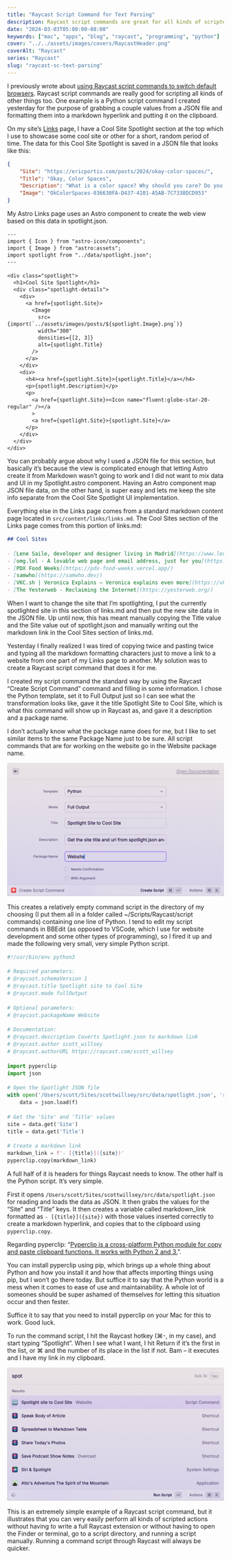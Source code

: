```yaml
---
title: "Raycast Script Command for Text Parsing"
description: Raycast script commands are great for all kinds of scripted tasks, and I'm increasingly using them for tasks related to my website.
date: "2024-03-03T05:00:00-08:00"
keywords: ["mac", "apps", "blog", "raycast", "programming", "python"]
cover: "../../assets/images/covers/RaycastHeader.png"
coverAlt: "Raycast"
series: "Raycast"
slug: "raycast-sc-text-parsing"
---
```

I previously wrote about [using Raycast script commands to switch default browsers](https://scottwillsey.com/default-browser/). Raycast script commands are really good for scripting all kinds of other things too. One example is a Python script command I created yesterday for the purpose of grabbing a couple values from a JSON file and formatting them into a markdown hyperlink and putting it on the clipboard.

On my site’s [Links](https://scottwillsey.com/links/) page, I have a Cool Site Spotlight section at the top which I use to showcase some cool site or other for a short, random period of time. The data for this Cool Site Spotlight is saved in a JSON file that looks like this:

```json title="src/data/spotlight.json"
{
    "Site": "https://ericportis.com/posts/2024/okay-color-spaces/",
    "Title": "Okay, Color Spaces",
    "Description": "What is a color space? Why should you care? Do you like interactive visualizations to help you learn things? Do you like cool sites regardless of topic? If the answer to at least one of these questions is \"YEAH, I LIKE THAT!!!!!?!!!\", then you need to spend some time here.",
    "Image": "OkColorSpaces-036630FA-D437-4101-A5AB-7C7338DCD953"
}
```

My Astro Links page uses an Astro component to create the web view based on this data in spotlight.json.

```astro title="src/components/Spotlight.astro"
---
import { Icon } from "astro-icon/components";
import { Image } from "astro:assets";
import spotlight from "../data/spotlight.json";
---

<div class="spotlight">
  <h1>Cool Site Spotlight</h1>
  <div class="spotlight-details">
    <div>
      <a href={spotlight.Site}>
        <Image
          src={import(`../assets/images/posts/${spotlight.Image}.png`)}
          width="300"
          densities={[2, 3]}
          alt={spotlight.Title}
        />
      </a>
    </div>
    <div>
      <h4><a href={spotlight.Site}>{spotlight.Title}</a></h4>
      <p>{spotlight.Description}</p>
      <p>
        <a href={spotlight.Site}><Icon name="fluent:globe-star-20-regular" /></a
        >
        <a href={spotlight.Site}>{spotlight.Site}</a>
      </p>
    </div>
  </div>
</div>
```

You can probably argue about why I used a JSON file for this section, but basically it’s because the view is complicated enough that letting Astro create it from Markdown wasn’t going to work and I did not want to mix data and UI in my Spotlight.astro component. Having an Astro component map JSON file data, on the other hand, is super easy and lets me keep the site info separate from the Cool Site Spotlight UI implementation.

Everything else in the Links page comes from a standard markdown content page located in `src/content/links/links.md`. The Cool Sites section of the Links page comes from this portion of links.md:

``` markdown title="src/content/links/links.md"
## Cool Sites

- [Lene Saile, developer and designer living in Madrid](https://www.lenesaile.com/)
- [omg.lol - A lovable web page and email address, just for you](https://home.omg.lol/)
- [PDX Food Weeks](https://pdx-food-weeks.vercel.app/)
- [samwho](https://samwho.dev/)
- [VKC.sh | Veronica Explains – Veronica explains even more](https://vkc.sh/)
- [The Yesterweb - Reclaiming the Internet](https://yesterweb.org/)

```

When I want to change the site that I’m spotlighting, I put the currently spotlighted site in this section  of links.md and then put the new site data in the JSON file. Up until now, this has meant manually copying the Title value and the Site value out of spotlight.json and manually writing out the markdown link in the Cool Sites section of links.md.

Yesterday I finally realized I was tired of copying twice and pasting twice and typing all the markdown formatting characters just to move a link to a website from one part of my Links page to another. My solution was to create a Raycast script command that does it for me.

I created my script command the standard way by using the Raycast “Create Script Command” command and filling in some information. I chose the Python template, set it to Full Output just so I can see what the transformation looks like, gave it the title Spotlight Site to Cool Site, which is what this command will show up in Raycast as, and gave it a description and a package name.

I don’t actually know what the package name does for me, but I like to set similar items to the same Package Name just to be sure. All script commands that are for working on the website go in the Website package name.

[![Creating the Spotlight Site to Cool Site script command](../../assets/images/posts/RaycastSpotlightLinkScriptCommand-E1628E4B-68E2-4FBA-AA05-54AF3FADA540.png)](/images/posts/RaycastSpotlightLinkScriptCommand-E1628E4B-68E2-4FBA-AA05-54AF3FADA540.jpg)

This creates a relatively empty command script in the directory of my choosing (I put them all in a folder called ~/Scripts/Raycast/script commands) containing one line of Python. I tend to edit my script commands in BBEdit (as opposed to VSCode, which I use for website development and some other types of programming), so I fired it up and made the following very small, very simple Python script.

```python title="~/Scripts/Raycast/script commands/spotlight-site-to-cool-site.py"
#!/usr/bin/env python3

# Required parameters:
# @raycast.schemaVersion 1
# @raycast.title Spotlight site to Cool Site
# @raycast.mode fullOutput

# Optional parameters:
# @raycast.packageName Website

# Documentation:
# @raycast.description Coverts Spotlight.json to markdown link
# @raycast.author scott_willsey
# @raycast.authorURL https://raycast.com/scott_willsey

import pyperclip
import json

# Open the Spotlight JSON file
with open('/Users/scott/Sites/scottwillsey/src/data/spotlight.json', 'r') as f:
    data = json.load(f)

# Get the 'Site' and 'Title' values
site = data.get('Site')
title = data.get('Title')

# Create a markdown link
markdown_link = f'- [{title}]({site})'
pyperclip.copy(markdown_link)
```

A full half of it is headers for things Raycast needs to know. The other half is the Python script. It’s very simple.

First it opens `/Users/scott/Sites/scottwillsey/src/data/spotlight.json` for reading and loads the data as JSON. It then grabs the values for the “Site” and “Title” keys. It then creates a variable called markdown_link formatted as `- [{title}]({site})` with those values inserted correctly to create a markdown hyperlink, and copies that to the clipboard using `pyperclip.copy`.

Regarding pyperclip: “[Pyperclip is a cross-platform Python module for copy and paste clipboard functions. It works with Python 2 and 3.](https://pypi.org/project/pyperclip/)”.

You can install pyperclip using pip, which brings up a whole thing about Python and how you install it and how that affects importing things using pip, but I won’t go there today. But suffice it to say that the Python world is a mess when it comes to ease of use and maintainability. A whole lot of someones should be super ashamed of themselves for letting this situation occur and then fester.

Suffice it to say that you need to install pyperclip on your Mac for this to work. Good luck.

To run the command script, I hit the Raycast hotkey (⌘-, in my case), and start typing “Spotlight”. When I see what I want, I hit Return if it’s the first in the list, or ⌘ and the number of its place in the list if not. Bam – it executes and I have my link in my clipboard.

[![Running the Spotlight Site to Cool Site script command](../../assets/images/posts/RaycastRunningSpotlightScriptCommand-0EA1317A-92B6-4925-9F60-CDDC407DC212.png)](/images/posts/RaycastRunningSpotlightScriptCommand-0EA1317A-92B6-4925-9F60-CDDC407DC212.jpg)

This is an extremely simple example of a Raycast script command, but it illustrates that you can very easily perform all kinds of scripted actions without having to write a full Raycast extension or without having to open the Finder or terminal, go to a script directory, and running a script manually. Running a command script through Raycast will always be quicker.
